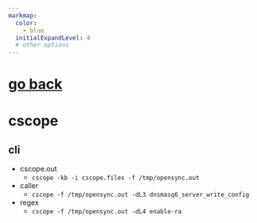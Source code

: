 ```yaml
---
markmap:
  color:
    - blue
  initialExpandLevel: 4
  # other options
---
```


# [go back](../index.html)
# cscope
## cli
- cscope.out
  - `cscope -kb -i cscope.files -f /tmp/opensync.out`
- caller
  - `cscope -f /tmp/opensync.out -dL3 dnsmasq6_server_write_config`
- regex
  - `cscope -f /tmp/opensync.out -dL4 enable-ra`

